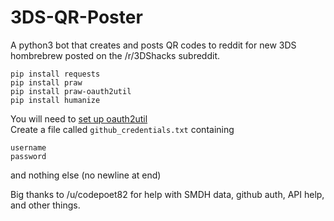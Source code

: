 # 3DS-QR-Poster

A python3 bot that creates and posts QR codes to reddit for new 3DS hombrebrew posted on the /r/3DShacks subreddit.

    pip install requests
    pip install praw
    pip install praw-oauth2util
    pip install humanize

    
You will need to [set up oauth2util](https://github.com/SmBe19/praw-OAuth2Util/blob/master/OAuth2Util/README.md)  
Create a file called `github_credentials.txt` containing
```
username
password
```

and nothing else (no newline at end)

Big thanks to /u/codepoet82 for help with SMDH data, github auth, API help, and other things.